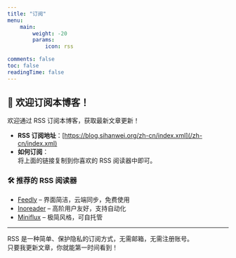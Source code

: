 ```yaml
---
title: "订阅"
menu:
    main: 
        weight: -20
        params:
            icon: rss

comments: false
toc: false
readingTime: false
---
```



## 📡 欢迎订阅本博客！

欢迎通过 RSS 订阅本博客，获取最新文章更新！

- **RSS 订阅地址**：[https://blog.sihanwei.org/zh-cn/index.xml](/zh-cn/index.xml)
- **如何订阅**：  
  将上面的链接复制到你喜欢的 RSS 阅读器中即可。

### 🛠️ 推荐的 RSS 阅读器

- [Feedly](https://feedly.com/) – 界面简洁，云端同步，免费使用
- [Inoreader](https://inoreader.com/) – 高阶用户友好，支持自动化
- [Miniflux](https://miniflux.app/) – 极简风格，可自托管

---

RSS 是一种简单、保护隐私的订阅方式，无需邮箱，无需注册账号。  
只要我更新文章，你就能第一时间看到！
